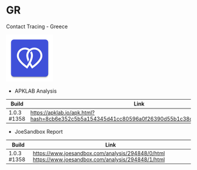 # GR
Contact Tracing - Greece

![](apkicon_GR.png)

- APKLAB Analysis

Build | Link
------|-----
1.0.3 #1358 | https://apklab.io/apk.html?hash=8cb6e352c5b5a154345d41cc80596a0f26390d55b1c38dafb4e671bd2f84bc15

- JoeSandbox Report

Build | Link
------|-----
1.0.3 #1358 | https://www.joesandbox.com/analysis/294848/0/html https://www.joesandbox.com/analysis/294848/1/html
